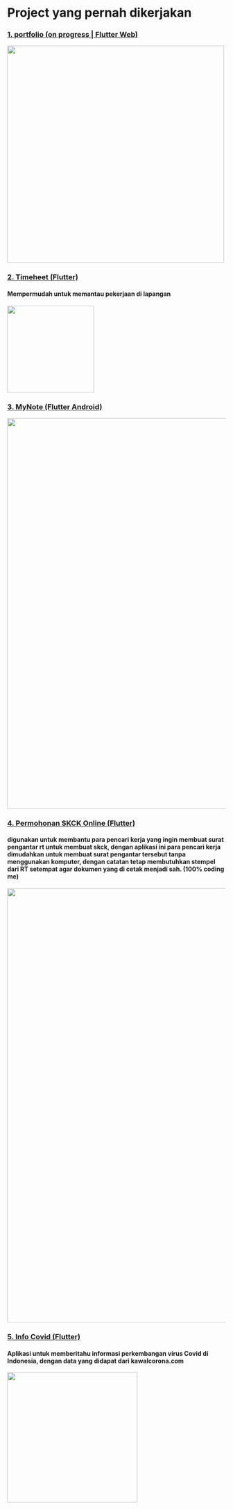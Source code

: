 # Project yang pernah dikerjakan


### [1. portfolio (on progress | Flutter Web)](https://ayyuby26.github.io)
<img src="https://user-images.githubusercontent.com/18584572/128062732-e961d379-b7ef-40a1-bf76-710c4db7d4a2.png" width="500"  />



### [2. Timeheet (Flutter)](https://play.google.com/store/apps/details?id=com.ssd.timesheet)
#### Mempermudah untuk memantau pekerjaan di lapangan
<img src="https://play-lh.googleusercontent.com/t0LZH781CBoK04EAOXfG3TwjWdAqeGJEoASpnlv9MIj1OsT0mQJnlDgsWcvCAhypp3OQ=s200-rw" width="200"  />



### <a href="https://github.com/ayyuby26/mynote" target="_blank">3. MyNote (Flutter Android)</a> 
<img src="https://user-images.githubusercontent.com/18584572/128185515-85ed9892-0579-42f5-94ef-f2e601335f2e.png" width="900"  />



### [4. Permohonan SKCK Online (Flutter)](https://github.com/ayyuby26/permohonan-skck-online)
#### digunakan untuk membantu para pencari kerja yang ingin membuat surat pengantar rt untuk membuat skck, dengan aplikasi ini para pencari kerja dimudahkan untuk membuat surat pengantar tersebut tanpa menggunakan komputer, dengan catatan tetap membutuhkan stempel dari RT setempat agar dokumen yang di cetak menjadi sah. (100% coding me)
<img src="https://user-images.githubusercontent.com/18584572/128187516-b24c207e-746f-41a8-9957-3ccf6166d6b0.png" width="1000"  />



### [5. Info Covid (Flutter)](https://github.com/ayyuby26/Info_Covid)
#### Aplikasi untuk memberitahu informasi perkembangan virus Covid di Indonesia, dengan data yang didapat dari kawalcorona.com
<img src="https://user-images.githubusercontent.com/18584572/86500251-085b7680-bdba-11ea-901c-d55b55a92e14.jpg" width="300"  /> 



<!-- ----------------------------------------------------------------------------------------------------------------------------------
### [2. ShipsApp (Flutter)](https://ayyuby26.github.io)

<img src="https://user-images.githubusercontent.com/18584572/128062732-e961d379-b7ef-40a1-bf76-710c4db7d4a2.png" width="500"  /> -->

